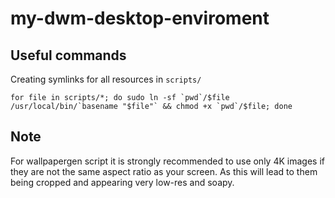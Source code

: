 # my-dwm-desktop-enviroment

## Useful commands
Creating symlinks for all resources in `scripts/`
```shell
for file in scripts/*; do sudo ln -sf `pwd`/$file /usr/local/bin/`basename "$file"` && chmod +x `pwd`/$file; done
```

## Note
For wallpapergen script it is strongly recommended to use only 4K images if they are not the same aspect ratio as your screen. As this will lead to them being cropped and appearing very low-res and soapy.

